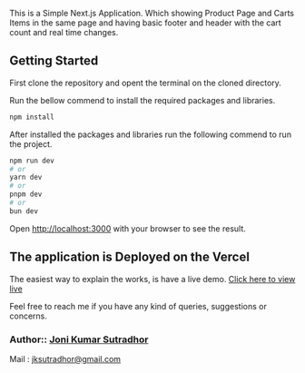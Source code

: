 This is a Simple Next.js Application. Which showing Product Page and Carts Items in the same page and having basic footer and header with the cart count and real time changes.

## Getting Started

First clone the repository and opent the terminal on the cloned directory.

Run the bellow commend to install the required packages and libraries.
```bash
npm install
```

After installed the packages and libraries run the following commend to run the project.

```bash
npm run dev
# or
yarn dev
# or
pnpm dev
# or
bun dev
```

Open [http://localhost:3000](http://localhost:3000) with your browser to see the result.


## The application is Deployed on the Vercel

The easiest way to explain the works, is have a live demo. [Click here to view live](https://products-ecomm-app.vercel.app/products)

Feel free to reach me if you have any kind of queries, suggestions or concerns.

### Author:: [Joni Kumar Sutradhor](https://www.linkedin.com/in/joni-kumar-sutradhor-883a28185/)

Mail : jksutradhor@gmail.com

